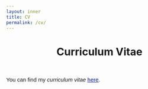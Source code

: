 ```yaml
---
layout: inner
title: CV
permalink: /cv/
---
```


# <center> Curriculum Vitae </center>

<head>
<link rel="shortcut icon" type="image/png" href="/favicon2.png">
</head>

<p>&nbsp;
</p>

<p style="font-size:15px;font-family: 'Source Sans Pro', sans-serif">
You can find my <i>curriculum vitae</i> <a style="color: #081b88" href="https://drive.google.com/file/d/1Q79ZdZDi0tXYvBy4UZQdzYQTrBe7g5vU/view?usp=share_link" target="_blank"><u>here</u></a>.
 </p>

<p>&nbsp;</p> 


